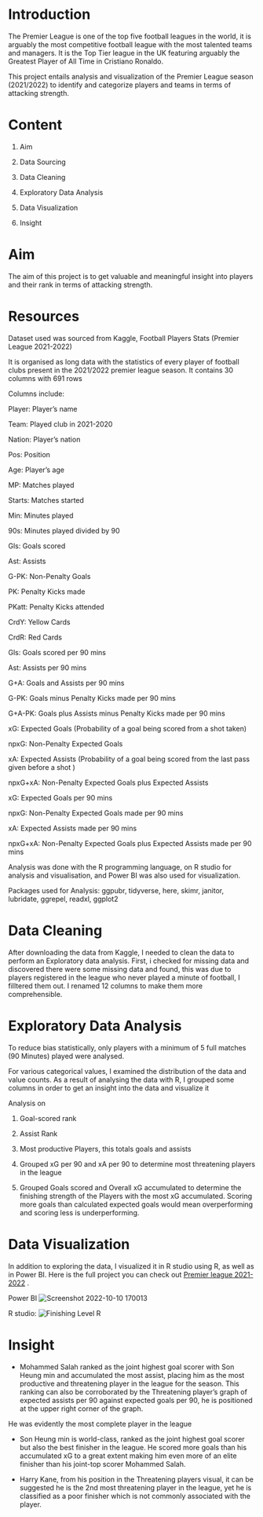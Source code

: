 # Introduction 

The Premier League is one of the top five football leagues in the world, it is arguably the most competitive football league with the most talented teams and managers. 
It is the Top Tier league in the UK featuring arguably the Greatest Player of All Time in Cristiano Ronaldo.

This project entails analysis and visualization of the  Premier League season (2021/2022) to identify and categorize players and teams in terms of attacking strength.

# Content

1. Aim

2. Data Sourcing

3. Data Cleaning

4. Exploratory Data Analysis

5. Data Visualization

6. Insight

# Aim

The aim of this project is to get valuable and meaningful insight into players and their rank in terms of attacking strength.

# Resources
Dataset used was sourced from Kaggle, Football Players Stats (Premier League 2021-2022)

It is organised as long data with the statistics of every player of football clubs present in the 2021/2022 premier league season. It contains 30 columns with 691 rows

Columns include:

Player: Player’s name

Team: Played club in 2021-2020

Nation: Player’s nation

Pos: Position

Age: Player’s age

MP: Matches played

Starts: Matches started

Min: Minutes played

90s: Minutes played divided by 90

Gls: Goals scored 

Ast: Assists

G-PK: Non-Penalty Goals

PK: Penalty Kicks made

PKatt: Penalty Kicks attended

CrdY: Yellow Cards

CrdR: Red Cards

Gls: Goals scored per 90 mins

Ast: Assists per 90 mins

G+A: Goals and Assists per 90 mins

G-PK: Goals minus Penalty Kicks made per 90 mins

G+A-PK: Goals plus Assists minus Penalty Kicks made per 90 mins

xG: Expected Goals (Probability of a goal being scored from a shot taken)

npxG: Non-Penalty Expected Goals

xA: Expected Assists (Probability of a goal being scored from the last pass given before a shot )

npxG+xA: Non-Penalty Expected Goals plus Expected Assists

xG: Expected Goals per 90 mins

npxG: Non-Penalty Expected Goals made per 90 mins

xA: Expected Assists made per 90 mins

npxG+xA: Non-Penalty Expected Goals plus Expected Assists made per 90 mins

Analysis was done with the R programming language, on R studio for analysis and visualisation, and Power BI was also used for visualization.

Packages used for Analysis:
ggpubr, tidyverse, here, skimr, janitor, lubridate, ggrepel, readxl, ggplot2

# Data Cleaning
After downloading the data from Kaggle, I needed to clean the data to perform an Exploratory data analysis. First, i checked for missing data and discovered there were some missing data and found, this was due to players registered in the league who never played a minute of football, I filltered them out. 
I renamed 12 columns to make them more comprehensible.



# Exploratory Data Analysis

To reduce bias statistically, only players with a minimum of 5 full matches (90 Minutes) played were analysed.

For various categorical values, I examined the distribution of the data and value counts. As a result of analysing the data with R, I grouped some columns in order to get an insight into the data and visualize it

Analysis on 

1. Goal-scored rank

2. Assist Rank

3. Most productive Players, this totals goals and assists

4. Grouped xG per 90 and xA per 90 to determine most threatening players in the league

5. Grouped Goals scored and Overall xG accumulated to determine the finishing strength of the Players with the most xG accumulated. Scoring more goals than calculated expected goals would mean overperforming and scoring less is underperforming.

# Data Visualization

In addition to exploring the data, I visualized it in R studio using R, as well as in Power BI. Here is the full project you can check out [Premier league 2021-2022](https://github.com/megaeriv/Premier-League-2021-2022-Analysis/blob/main/Premier-League-2021-2022-Analysis.md)
.

Power BI
![Screenshot 2022-10-10 170013](https://user-images.githubusercontent.com/111463558/195707045-0dfae290-6659-470d-9636-a15527e9de5f.png)


R studio:
![Finishing Level R ](https://user-images.githubusercontent.com/111463558/195707253-636c7ccd-a2c3-42b3-a404-243a062c8dd3.png)


# Insight

- Mohammed Salah ranked as the joint highest goal scorer with Son Heung min and accumulated the most assist, placing him as the most productive and threatening player in the league for the season.
This ranking can also be corroborated by the Threatening player’s graph of expected assists per 90 against expected goals per 90, he is positioned at the upper right corner of the graph.

He was evidently the most complete player in the league

- Son Heung min is world-class, ranked as the joint highest goal scorer but also the best finisher in the league. He scored more goals than his accumulated xG to a great extent making him even more of an elite finisher than his joint-top scorer Mohammed Salah.

-  Harry Kane, from his position in the Threatening players visual, it can be suggested he is the 2nd most threatening player in the league, yet he is classified as a poor finisher which is not commonly associated with the player. 
